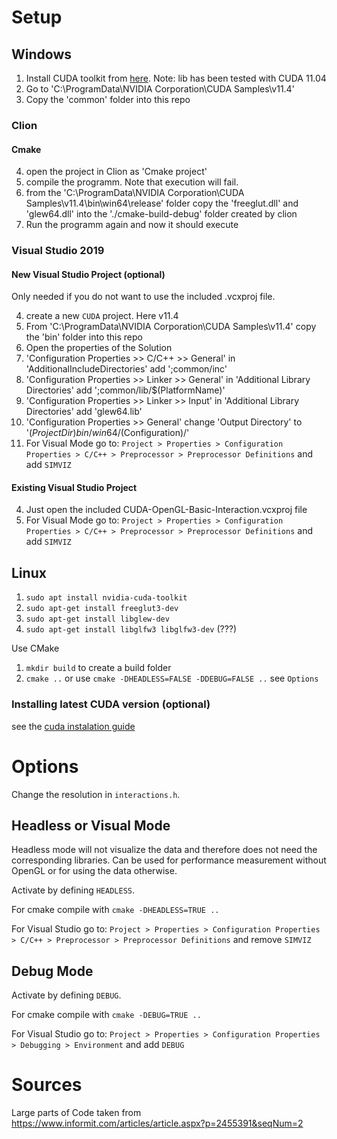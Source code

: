 # Setup

## Windows

1. Install CUDA toolkit from [here](https://developer.nvidia.com/cuda-downloads?target_os=Windows&target_arch=x86_64).
   Note: lib has been tested with CUDA 11.04
2. Go to 'C:\ProgramData\NVIDIA Corporation\CUDA Samples\v11.4'
3. Copy the 'common' folder into this repo

### Clion

#### Cmake

4. open the project in Clion as 'Cmake project'
5. compile the programm. Note that execution will fail.
6. from the 'C:\ProgramData\NVIDIA Corporation\CUDA Samples\v11.4\bin\win64\release\' folder copy the 'freeglut.dll'
   and 'glew64.dll' into the './cmake-build-debug' folder created by clion
7. Run the programm again and now it should execute

### Visual Studio 2019

#### New Visual Studio Project (optional)

Only needed if you do not want to use the included .vcxproj file.

4. create a new `CUDA` project. Here v11.4
5. From 'C:\ProgramData\NVIDIA Corporation\CUDA Samples\v11.4' copy the 'bin' folder into this repo
6. Open the properties of the Solution
7. 'Configuration Properties >> C/C++ >> General' in 'AdditionalIncludeDirectories' add ';common/inc'
8. 'Configuration Properties >> Linker >> General' in 'Additional Library Directories' add ';common/lib/$(PlatformName)'
9. 'Configuration Properties >> Linker >> Input' in 'Additional Library Directories' add 'glew64.lib'
10. 'Configuration Properties >> General' change 'Output Directory' to '$(ProjectDir)bin/win64/$(Configuration)/'
5. For Visual Mode go
   to: ``Project > Properties > Configuration Properties > C/C++ > Preprocessor > Preprocessor Definitions`` and
   add `SIMVIZ`

#### Existing Visual Studio Project

4. Just open the included CUDA-OpenGL-Basic-Interaction.vcxproj file
5. For Visual Mode go
   to: ``Project > Properties > Configuration Properties > C/C++ > Preprocessor > Preprocessor Definitions`` and
   add `SIMVIZ`

## Linux

1. `sudo apt install nvidia-cuda-toolkit`
2. `sudo apt-get install freeglut3-dev`
3. `sudo apt-get install libglew-dev`
4. `sudo apt-get install libglfw3 libglfw3-dev` (???)

Use CMake

1. `mkdir build` to create a build folder
2. `cmake ..` or use `cmake -DHEADLESS=FALSE -DDEBUG=FALSE ..` see `Options`

### Installing latest CUDA version (optional)

see the [cuda instalation guide](https://docs.nvidia.com/cuda/cuda-installation-guide-linux/index.html)

# Options

Change the resolution in `interactions.h`.

## Headless or Visual Mode

Headless mode will not visualize the data and therefore does not need the corresponding libraries. Can be used for
performance measurement without OpenGL or for using the data otherwise.

Activate by defining `HEADLESS`.

For cmake compile with `cmake -DHEADLESS=TRUE ..`

For Visual Studio go
to: ``Project > Properties > Configuration Properties > C/C++ > Preprocessor > Preprocessor Definitions`` and
remove `SIMVIZ`

## Debug Mode

Activate by defining `DEBUG`.

For cmake compile with `cmake -DEBUG=TRUE ..`

For Visual Studio go to: ``Project > Properties > Configuration Properties > Debugging > Environment`` and add `DEBUG`

# Sources

Large parts of Code taken from https://www.informit.com/articles/article.aspx?p=2455391&seqNum=2


